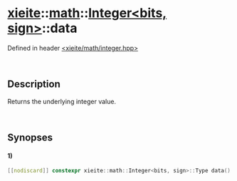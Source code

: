 # [xieite](../../../../../xieite.md)\:\:[math](../../../../../math.md)\:\:[Integer<bits, sign>](../../../integer.md)\:\:data
Defined in header [<xieite/math/integer.hpp>](../../../../../../include/xieite/math/integer.hpp)

&nbsp;

## Description
Returns the underlying integer value.

&nbsp;

## Synopses
#### 1)
```cpp
[[nodiscard]] constexpr xieite::math::Integer<bits, sign>::Type data() const noexcept;
```
